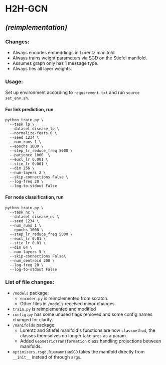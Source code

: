 # H2H-GCN
## *(reimplementation)*


### Changes:
- Always encodes embeddings in Lorentz manifold.
- Always trains weight parameters via SGD on the Stiefel manifold.
- Assumes graph only has 1 message type.
- Always ties all layer weights.


### Usage:
Set up environment according to `requirement.txt` and run `source set_env.sh`.
#### For link prediction, run
```
python train.py \
  --task lp \
  --dataset disease_lp \
  --normalize-feats 0 \
  --seed 1234 \
  --num_runs 1 \
  --epochs 1000 \
  --step_lr_reduce_freq 5000 \
  --patience 1000  \
  --eucl_lr 0.001 \
  --stie_lr 0.001 \
  --dim 256 \
  --num-layers 2 \
  --skip-connections False \
  --log-freq 20 \
  --log-to-stdout False
```

#### For node classification, run
```
python train.py \
  --task nc \
  --dataset disease_nc \
  --seed 1234 \
  --num_runs 1 \
  --epochs 1000 \
  --step_lr_reduce_freq 5000 \
  --eucl_lr 0.01 \
  --stie_lr 0.01 \
  --dim 64 \
  --num-layers 5 \
  --skip-connections False\
  --num_centroid 200 \
  --log-freq 20 \
  --log-to-stdout False
```


### List of file changes:
- `/models` package:
  - `encoder.py` is reimplemented from scratch.
  - Other files in `/models` received minor changes.
- `train.py` is reimplemented and modified
- `config.py` has some unused flags removed and some config names changed for clarity. 
- `/manifolds` package:
  - Lorentz and Stiefel manifold's functions are now `classmethod`, the classes themselves no longer take `args` as a param.
  - Added `GeometricTransformation` class handling projections between manifolds. 
- `optimizers.rsgd.RiemannianSGD` takes the manifold directly from `__init__` instead of through `args`.